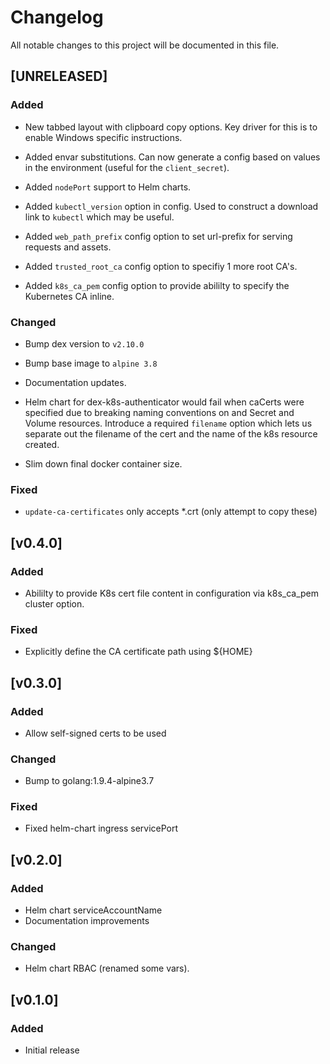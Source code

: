 # Changelog
All notable changes to this project will be documented in this file.

## [UNRELEASED]


### Added

- New tabbed layout with clipboard copy options. Key driver for this is to 
enable Windows specific instructions.

- Added envar substitutions. Can now generate a config based on values in the 
environment (useful for the `client_secret`).

- Added `nodePort` support to Helm charts.


- Added `kubectl_version` option in config. Used to construct a download link to `kubectl` which may be useful.

- Added `web_path_prefix` config option to set url-prefix for serving requests and assets.

- Added `trusted_root_ca` config option to specifiy 1 more root CA's.

- Added `k8s_ca_pem` config option to provide abililty to specify the Kubernetes CA inline.

### Changed

- Bump dex version to `v2.10.0`

- Bump base image to `alpine 3.8`

- Documentation updates.

- Helm chart for dex-k8s-authenticator would fail when caCerts were specified due to breaking naming conventions on and Secret and Volume resources. Introduce a required `filename` option which lets us separate out the filename of the cert and the name of the k8s resource created.

- Slim down final docker container size.

### Fixed

- `update-ca-certificates` only accepts *.crt (only attempt to copy these)

## [v0.4.0]
### Added
- Abililty to provide K8s cert file content in configuration via k8s_ca_pem
cluster option.

### Fixed
- Explicitly define the CA certificate path using ${HOME}

## [v0.3.0]
### Added
- Allow self-signed certs to be used

### Changed
- Bump to golang:1.9.4-alpine3.7

### Fixed
- Fixed helm-chart ingress servicePort

## [v0.2.0] 
### Added
- Helm chart serviceAccountName 
- Documentation improvements

### Changed
- Helm chart RBAC (renamed some vars).

## [v0.1.0] 
### Added
- Initial release
